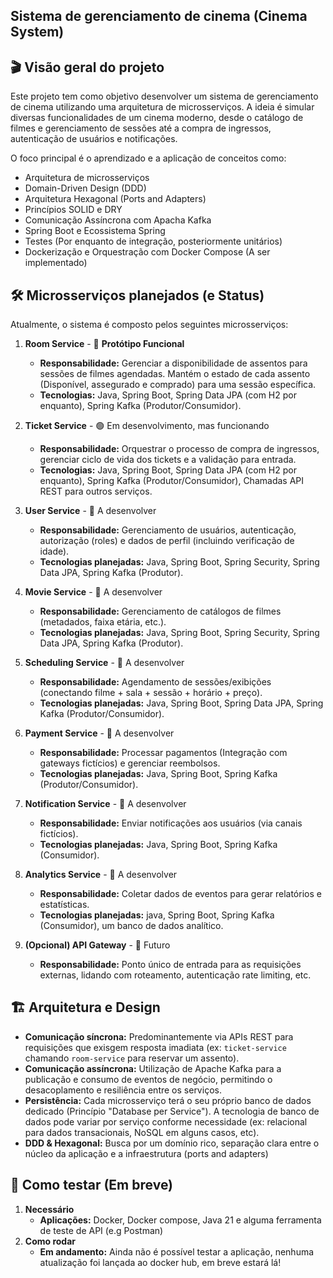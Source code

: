 ## Sistema de gerenciamento de cinema (Cinema System)

## 🎬 Visão geral do projeto 
Este projeto tem como objetivo desenvolver um sistema de gerenciamento de cinema utilizando 
uma arquitetura de microsserviços. A ideia é simular diversas funcionalidades de um cinema
moderno, desde o catálogo de filmes e gerenciamento de sessões até a compra de ingressos,
autenticação de usuários e notificações.

O foco principal é o aprendizado e a aplicação de conceitos como:
- Arquitetura de microsserviços
- Domain-Driven Design (DDD)
- Arquitetura Hexagonal (Ports and Adapters)
- Princípios SOLID e DRY
- Comunicação Assíncrona com Apacha Kafka
- Spring Boot e Ecossistema Spring
- Testes (Por enquanto de integração, posteriormente unitários)
- Dockerização e Orquestração com Docker Compose (A ser implementado)

## 🛠️ Microsserviços planejados (e Status)

Atualmente, o sistema é composto pelos seguintes microsserviços:

1. **Room Service** - 🌟 **Protótipo Funcional**
   *  **Responsabilidade:** Gerenciar a disponibilidade de assentos para sessões de filmes agendadas. Mantém o estado de cada assento (Disponível, assegurado e comprado) para uma sessão específica.
   *  **Tecnologias:** Java, Spring Boot, Spring Data JPA (com H2 por enquanto), Spring Kafka (Produtor/Consumidor).

2. **Ticket Service** - 🟢 Em desenvolvimento, mas funcionando
   *  **Responsabilidade:** Orquestrar o processo de compra de ingressos, gerenciar ciclo de vida dos tickets e a validação para entrada.
   *  **Tecnologias:** Java, Spring Boot, Spring Data JPA (com H2 por enquanto), Spring Kafka (Produtor/Consumidor), Chamadas API REST para outros serviços.

3. **User Service** - 🚧 A desenvolver
   *  **Responsabilidade:** Gerenciamento de usuários, autenticação, autorização (roles) e dados de perfil (incluindo verificação de idade).
   *  **Tecnologias planejadas:** Java, Spring Boot, Spring Security, Spring Data JPA, Spring Kafka (Produtor).

4. **Movie Service** - 🚧 A desenvolver
   *  **Responsabilidade:** Gerenciamento de catálogos de filmes (metadados, faixa etária, etc.).
   *  **Tecnologias planejadas:** Java, Spring Boot, Spring Security, Spring Data JPA, Spring Kafka (Produtor).

5. **Scheduling Service** - 🚧 A desenvolver
   *  **Responsabilidade:** Agendamento de sessões/exibições (conectando filme + sala + sessão + horário + preço).
   *  **Tecnologias planejadas:** Java, Spring Boot, Spring Data JPA, Spring Kafka (Produtor/Consumidor).

6. **Payment Service** - 🚧 A desenvolver
   *  **Responsabilidade:** Processar pagamentos (Integração com gateways fictícios) e gerenciar reembolsos.
   *  **Tecnologias planejadas:** Java, Spring Boot, Spring Kafka (Produtor/Consumidor).

7. **Notification Service** - 🚧 A desenvolver
   *  **Responsabilidade:** Enviar notificações aos usuários (via canais fictícios).
   *  **Tecnologias planejadas:** Java, Spring Boot, Spring Kafka (Consumidor).

8. **Analytics Service** - 🚧 A desenvolver
   *  **Responsabilidade:** Coletar dados de eventos para gerar relatórios e estatísticas.
   *  **Tecnologias planejadas:** java, Spring Boot, Spring Kafka (Consumidor), um banco de dados analítico.

9. **(Opcional) API Gateway** - 🔮 Futuro
   *  **Responsabilidade:** Ponto único de entrada para as requisições externas, lidando com roteamento, autenticação rate limiting, etc.

## 🏗️ Arquitetura e Design

*  **Comunicação síncrona:** Predominantemente via APIs REST para requisições que exisgem resposta imadiata (ex: `ticket-service` chamando `room-service` para reservar um assento).
*  **Comunicação assíncrona:** Utilização de Apache Kafka para a publicação e consumo de eventos de negócio, permitindo o desacoplamento e resiliência entre os serviços.
*  **Persistência:** Cada microsserviço terá o seu próprio banco de dados dedicado (Princípio "Database per Service"). A tecnologia de banco de dados pode variar por serviço conforme necessidade (ex: relacional para dados transacionais, NoSQL em alguns casos, etc).
*  **DDD & Hexagonal:** Busca por um domínio rico, separação clara entre o núcleo da aplicação e a infraestrutura (ports and adapters)

## 🎉 Como testar (Em breve)

1. **Necessário**
   *  **Aplicações:** Docker, Docker compose, Java 21 e alguma ferramenta de teste de API (e.g Postman)
2. **Como rodar**
   *  **Em andamento:** Ainda não é possível testar a aplicação, nenhuma atualização foi lançada ao docker hub, em breve estará lá!
